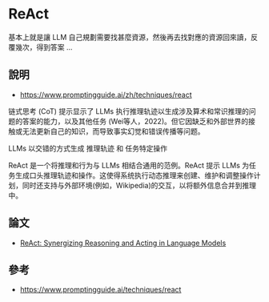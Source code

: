 # ReAct

基本上就是讓 LLM 自己規劃需要找甚麼資源，然後再去找對應的資源回來讀，反覆幾次，得到答案 ...

## 說明

* https://www.promptingguide.ai/zh/techniques/react

链式思考 (CoT) 提示显示了 LLMs 执行推理轨迹以生成涉及算术和常识推理的问题的答案的能力，以及其他任务 (Wei等人，2022)。但它因缺乏和外部世界的接触或无法更新自己的知识，而导致事实幻觉和错误传播等问题。

LLMs 以交错的方式生成 推理轨迹 和 任务特定操作 

ReAct 是一个将推理和行为与 LLMs 相结合通用的范例。ReAct 提示 LLMs 为任务生成口头推理轨迹和操作。这使得系统执行动态推理来创建、维护和调整操作计划，同时还支持与外部环境(例如，Wikipedia)的交互，以将额外信息合并到推理中。

## 論文

* [ReAct: Synergizing Reasoning and Acting in Language Models](https://arxiv.org/abs/2210.03629)

## 參考

* https://www.promptingguide.ai/techniques/react


